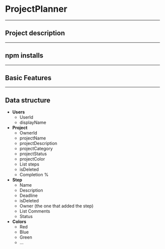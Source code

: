 # ProjectPlanner


---
## Project description


---
## npm installs


---
## Basic Features



---
## Data structure
- **Users**
  - UserId
  - displayName
- **Project**
  - OwnerId
  - projectName
  - projectDescription
  - projectCategory
  - projectStatus
  - projectColor
  - List steps
  - isDeleted
  - Completion %
- **Step**
  - Name
  - Description
  - Deadline
  - isDeleted
  - Owner (the one that added the step)
  - List Comments
  - Status
- **Colors**
  - Red
  - Blue
  - Green
  - ...